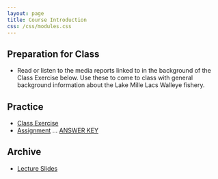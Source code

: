 ```yaml
---
layout: page
title: Course Introduction
css: /css/modules.css
---
```


## Preparation for Class

* Read or listen to the media reports linked to in the background of the Class Exercise below. Use these to come to class with general background information about the Lake Mille Lacs Walleye fishery.

## Practice

* [Class Exercise](CEX/CourseIntro)
* [Assignment](CE/CourseIntro_CE1) ... [ANSWER KEY](CE/KEY_CourseIntro_CE1)

## Archive

* [Lecture Slides](PPT/CourseIntro.pptx)
